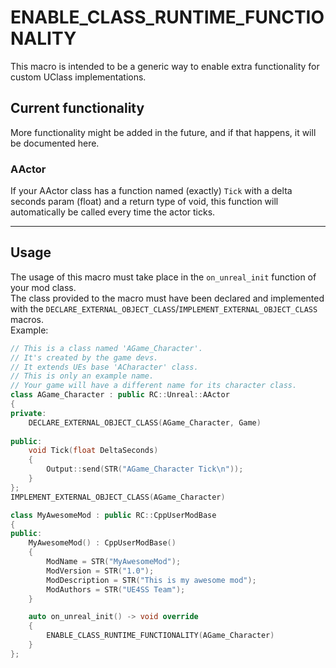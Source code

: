 # ENABLE_CLASS_RUNTIME_FUNCTIONALITY

This macro is intended to be a generic way to enable extra functionality for custom UClass implementations.

## Current functionality

More functionality might be added in the future, and if that happens, it will be documented here.

### AActor

If your AActor class has a function named (exactly) `Tick` with a delta seconds param (float) and a return type of void, this function will automatically be called every time the actor ticks.

---

## Usage

The usage of this macro must take place in the `on_unreal_init` function of your mod class.  
The class provided to the macro must have been declared and implemented with the `DECLARE_EXTERNAL_OBJECT_CLASS`/`IMPLEMENT_EXTERNAL_OBJECT_CLASS` macros.  
Example:

```c++
// This is a class named 'AGame_Character'.
// It's created by the game devs.
// It extends UEs base 'ACharacter' class.
// This is only an example name.
// Your game will have a different name for its character class.
class AGame_Character : public RC::Unreal::AActor
{
private:
    DECLARE_EXTERNAL_OBJECT_CLASS(AGame_Character, Game)
    
public:
    void Tick(float DeltaSeconds)
    {
        Output::send(STR("AGame_Character Tick\n"));
    }
};
IMPLEMENT_EXTERNAL_OBJECT_CLASS(AGame_Character)

class MyAwesomeMod : public RC::CppUserModBase
{
public:
    MyAwesomeMod() : CppUserModBase()
    {
        ModName = STR("MyAwesomeMod");
        ModVersion = STR("1.0");
        ModDescription = STR("This is my awesome mod");
        ModAuthors = STR("UE4SS Team");
    }

    auto on_unreal_init() -> void override
    {
        ENABLE_CLASS_RUNTIME_FUNCTIONALITY(AGame_Character)
    }
};
```
